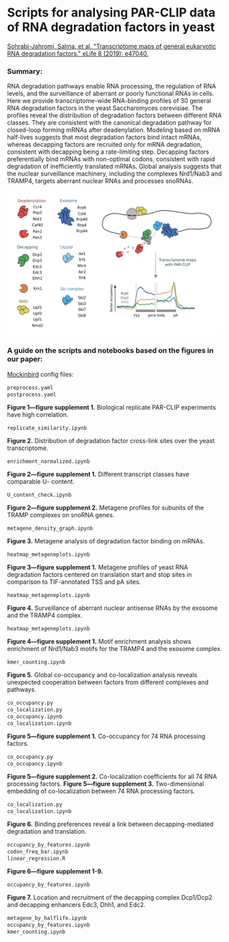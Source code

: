 
# Scripts for analysing PAR-CLIP data of RNA degradation factors in yeast
[Sohrabi-Jahromi, Salma, et al. "Transcriptome maps of general eukaryotic RNA degradation factors." eLife 8 (2019): e47040.](https://elifesciences.org/articles/47040)

### Summary:
RNA degradation pathways enable RNA processing, the regulation of RNA levels, and the surveillance of aberrant or poorly functional RNAs in cells. Here we provide transcriptome-wide RNA-binding profiles of 30 general RNA degradation factors in the yeast Saccharomyces cerevisiae. The profiles reveal the distribution of degradation factors between different RNA classes. They are consistent with the canonical degradation pathway for closed-loop forming mRNAs after deadenylation. Modeling based on mRNA half-lives suggests that most degradation factors bind intact mRNAs, whereas decapping factors are recruited only for mRNA degradation, consistent with decapping being a rate-limiting step. Decapping factors preferentially bind mRNAs with non-optimal codons, consistent with rapid degradation of inefficiently translated mRNAs. Global analysis suggests that the nuclear surveillance machinery, including the complexes Nrd1/Nab3 and TRAMP4, targets aberrant nuclear RNAs and processes snoRNAs.

![summary](summary.jpg)

### A guide on the scripts and notebooks based on the figures in our paper:

[Mockinbird](https://github.com/soedinglab/mockinbird) config files:

    preprocess.yaml
    postprocess.yaml


**Figure 1—figure supplement 1.** Biological replicate PAR-CLIP experiments have
high correlation.

    replicate_similarity.ipynb

**Figure 2.** Distribution of degradation factor cross-link sites over the yeast
transcriptome.

    enrichment_normalized.ipynb

**Figure 2—figure supplement 1.** Different transcript classes have comparable U-
content.

    U_content_check.ipynb

**Figure 2—figure supplement 2.** Metagene profiles for subunits of the TRAMP
complexes on snoRNA genes.

    metagene_density_graph.ipynb

**Figure 3.** Metagene analysis of degradation factor binding on mRNAs.

    heatmap_metageneplots.ipynb

**Figure 3—figure supplement 1.** Metagene profiles of yeast RNA degradation factors
centered on translation start and stop sites in comparison to TIF-annotated TSS
and pA sites.

    heatmap_metageneplots.ipynb
    
**Figure 4.** Surveillance of aberrant nuclear antisense RNAs by the exosome and the
TRAMP4 complex.

    heatmap_metageneplots.ipynb

**Figure 4—figure supplement 1.** Motif enrichment analysis shows enrichment of
Nrd1/Nab3 motifs for the TRAMP4 and the exosome complex.

    kmer_counting.ipynb
    
**Figure 5.** Global co-occupancy and co-localization analysis reveals unexpected
cooperation between factors from different complexes and pathways.

    co_occupancy.py
    co_localization.py
    co_occupancy.ipynb
    co_localization.ipynb

**Figure 5—figure supplement 1.** Co-occupancy for 74 RNA processing factors.

    co_occupancy.py
    co_occupancy.ipynb

**Figure 5—figure supplement 2.** Co-localization coefficients for all 74 RNA
processing factors.
**Figure 5—figure supplement 3.** Two-dimensional embedding of co-localization
between 74 RNA processing factors.

    co_localization.py
    co_localization.ipynb
    
**Figure 6.** Binding preferences reveal a link between decapping-mediated
degradation and translation.

    occupancy_by_features.ipynb
    codon_freq_bar.ipynb
    linear_regression.R

**Figure 6—figure supplement 1-9.**

    occupancy_by_features.ipynb

**Figure 7.** Location and recruitment of the decapping complex Dcp1/Dcp2 and
decapping enhancers Edc3, Dhh1, and Edc2.

    metagene_by_halflife.ipynb
    occupancy_by_features.ipynb
    kmer_counting.ipynb

